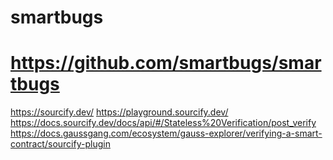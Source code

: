 # smartbugs
# https://github.com/smartbugs/smartbugs

https://sourcify.dev/
https://playground.sourcify.dev/
https://docs.sourcify.dev/docs/api/#/Stateless%20Verification/post_verify
https://docs.gaussgang.com/ecosystem/gauss-explorer/verifying-a-smart-contract/sourcify-plugin
